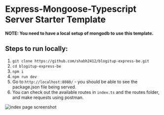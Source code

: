 # Express-Mongoose-Typescript Server Starter Template

**NOTE: You need to have a local setup of mongodb to use this template.**

## Steps to run locally:

1. `git clone https://github.com/shabh2412/blogitup-express-be.git`
2. `cd blogitup-express-be`
3. `npm i`
4. `npm run dev`
5. Go to `http://localhost:8080/` - you should be able to see the package.json file being served.
6. You can check out the available routes in `index.ts` and the routes folder, and make requests using postman.

![index page screenshot](./public//indexSS.png)
